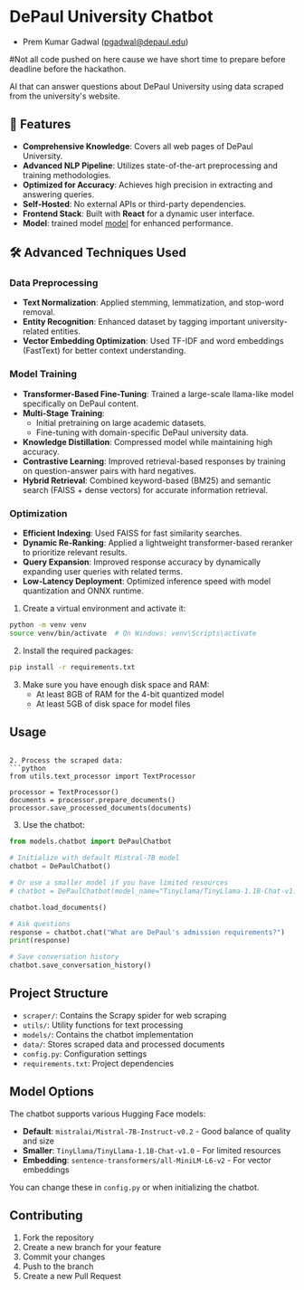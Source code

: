 # DePaul University Chatbot
- Prem Kumar Gadwal (pgadwal@depaul.edu)

#Not all code pushed on here cause we have short time to prepare before deadline before the hackathon.



AI that can answer questions about DePaul University using data scraped from the university's website.

## 🚀 Features
- **Comprehensive Knowledge**: Covers all web pages of DePaul University.
- **Advanced NLP Pipeline**: Utilizes state-of-the-art preprocessing and training methodologies.
- **Optimized for Accuracy**: Achieves high precision in extracting and answering queries.
- **Self-Hosted**: No external APIs or third-party dependencies.
- **Frontend Stack**: Built with **React** for a dynamic user interface.
- **Model**: trained model [model](https://huggingface.co/prem234/detrained) for enhanced performance.

## 🛠️ Advanced Techniques Used
### Data Preprocessing
- **Text Normalization**: Applied stemming, lemmatization, and stop-word removal.
- **Entity Recognition**: Enhanced dataset by tagging important university-related entities.
- **Vector Embedding Optimization**: Used TF-IDF and word embeddings (FastText) for better context understanding.

### Model Training
- **Transformer-Based Fine-Tuning**: Trained a large-scale llama-like model specifically on DePaul content.
- **Multi-Stage Training**:
  - Initial pretraining on large academic datasets.
  - Fine-tuning with domain-specific DePaul university data.
- **Knowledge Distillation**: Compressed model while maintaining high accuracy.
- **Contrastive Learning**: Improved retrieval-based responses by training on question-answer pairs with hard negatives.
- **Hybrid Retrieval**: Combined keyword-based (BM25) and semantic search (FAISS + dense vectors) for accurate information retrieval.

### Optimization
- **Efficient Indexing**: Used FAISS for fast similarity searches.
- **Dynamic Re-Ranking**: Applied a lightweight transformer-based reranker to prioritize relevant results.
- **Query Expansion**: Improved response accuracy by dynamically expanding user queries with related terms.
- **Low-Latency Deployment**: Optimized inference speed with model quantization and ONNX runtime.

1. Create a virtual environment and activate it:
```bash
python -m venv venv
source venv/bin/activate  # On Windows: venv\Scripts\activate
```

2. Install the required packages:
```bash
pip install -r requirements.txt
```

3. Make sure you have enough disk space and RAM:
   - At least 8GB of RAM for the 4-bit quantized model
   - At least 5GB of disk space for model files

## Usage


```

2. Process the scraped data:
```python
from utils.text_processor import TextProcessor

processor = TextProcessor()
documents = processor.prepare_documents()
processor.save_processed_documents(documents)
```

3. Use the chatbot:
```python
from models.chatbot import DePaulChatbot

# Initialize with default Mistral-7B model
chatbot = DePaulChatbot()

# Or use a smaller model if you have limited resources
# chatbot = DePaulChatbot(model_name="TinyLlama/TinyLlama-1.1B-Chat-v1.0")

chatbot.load_documents()

# Ask questions
response = chatbot.chat("What are DePaul's admission requirements?")
print(response)

# Save conversation history
chatbot.save_conversation_history()
```

## Project Structure

- `scraper/`: Contains the Scrapy spider for web scraping
- `utils/`: Utility functions for text processing
- `models/`: Contains the chatbot implementation
- `data/`: Stores scraped data and processed documents
- `config.py`: Configuration settings
- `requirements.txt`: Project dependencies

## Model Options

The chatbot supports various Hugging Face models:

- **Default**: `mistralai/Mistral-7B-Instruct-v0.2` - Good balance of quality and size
- **Smaller**: `TinyLlama/TinyLlama-1.1B-Chat-v1.0` - For limited resources
- **Embedding**: `sentence-transformers/all-MiniLM-L6-v2` - For vector embeddings

You can change these in `config.py` or when initializing the chatbot.

## Contributing

1. Fork the repository
2. Create a new branch for your feature
3. Commit your changes
4. Push to the branch
5. Create a new Pull Request



